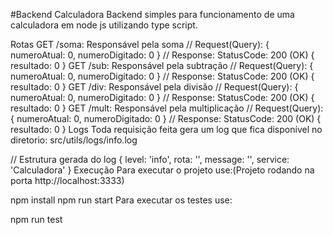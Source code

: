 #Backend Calculadora
Backend simples para funcionamento de uma calculadora em node js utilizando type script.

Rotas
GET /soma: Responsável pela soma
// Request(Query):
{
  numeroAtual: 0,
  numeroDigitado: 0
}
// Response: StatusCode: 200 (OK)
{
  resultado: 0
}
GET /sub: Responsável pela subtração
// Request(Query):
{
  numeroAtual: 0,
  numeroDigitado: 0
}
// Response: StatusCode: 200 (OK)
{
  resultado: 0
}
GET /div: Responsável pela divisão
// Request(Query):
{
  numeroAtual: 0,
  numeroDigitado: 0
}
// Response: StatusCode: 200 (OK)
{
  resultado: 0
}
GET /mult: Responsável pela multiplicação
// Request(Query):
{
  numeroAtual: 0,
  numeroDigitado: 0
}
// Response: StatusCode: 200 (OK)
{
  resultado: 0
}
Logs
Toda requisição feita gera um log que fica disponível no diretorio: src/utils/logs/info.log

// Estrutura gerada do log
{
  level: 'info',
  rota: '',
  message: '',
  service: 'Calculadora'
}
Execução
Para executar o projeto use:(Projeto rodando na porta http://localhost:3333)

npm install
npm run start
Para executar os testes use:

npm run test
